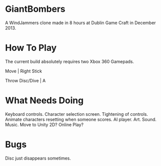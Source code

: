 GiantBombers
============

A WindJammers clone made in 8 hours at Dublin Game Craft in December 2013.


How To Play
============

The current build absolutely requires two Xbox 360 Gamepads.

Move            | Right Stick

Throw Disc/Dive | A


What Needs Doing
============

Keyboard controls.
Character selection screen.
Tightening of controls.
Animate characters resetting when someone scores.
AI player.
Art.
Sound.
Music.
Move to Unity 2D?
Online Play?


Bugs
============

Disc just disappears sometimes.


